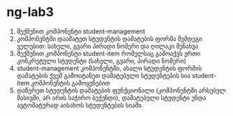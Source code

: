 # ng-lab3
1. შექმენით კომპონენტი student-management
2. კომპონენტში დაამატეთ სტუდენტის დამატების ფორმა შემდეგი ველებით: სახელი, გვარი პირადი ნომერი და ღილაკი შენახვა
3. შექმენით კომპონენტი student-item რომელსაც გამოაქვს ერთი კონკრეტული სტუდენტი (სახელი, გვარი, პირადი ნომერი)
4. student-management კომპონენტში, ახალი სტუდენტის ფორმის დამატების ქვეშ გამოიტანეთ დამატებული სტუდენტების სია student-item კომპონენტის გამოყენებით
5. დაწერეთ სტუდენტის დამატების ფუნქციონალი (კომპონენტში არსებულ მასივში, არ არის საჭირო ბექენდი), დამატებული სტუდენტი უნდა ავტომატურად აისახოს სტუდენტების სიაში.
